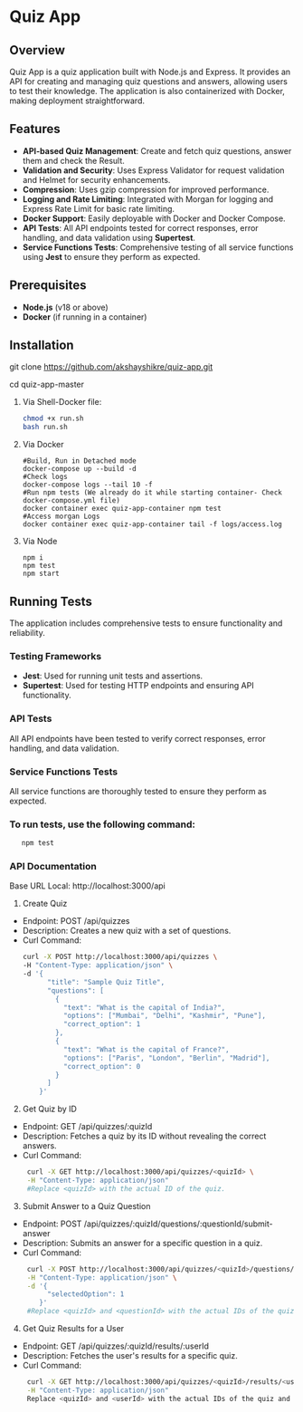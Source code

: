 # Quiz App

## Overview
Quiz App is a quiz application built with Node.js and Express. It provides an API for creating and managing quiz questions and answers, allowing users to test their knowledge. The application is also containerized with Docker, making deployment straightforward.

## Features
- **API-based Quiz Management**: Create and fetch quiz questions, answer them and check the Result.
- **Validation and Security**: Uses Express Validator for request validation and Helmet for security enhancements.
- **Compression**: Uses gzip compression for improved performance.
- **Logging and Rate Limiting**: Integrated with Morgan for logging and Express Rate Limit for basic rate limiting.
- **Docker Support**: Easily deployable with Docker and Docker Compose.
- **API Tests**: All API endpoints tested for correct responses, error handling, and data validation using **Supertest**.
- **Service Functions Tests**: Comprehensive testing of all service functions using **Jest** to ensure they perform as expected.

## Prerequisites
- **Node.js** (v18 or above)
- **Docker** (if running in a container)

## Installation

git clone https://github.com/akshayshikre/quiz-app.git

cd quiz-app-master

1. Via Shell-Docker file:
    ```bash
    chmod +x run.sh
    bash run.sh
2. Via Docker
    ```Docker
    #Build, Run in Detached mode
    docker-compose up --build -d
    #Check logs
    docker-compose logs --tail 10 -f
    #Run npm tests (We already do it while starting container- Check docker-compose.yml file)
    docker container exec quiz-app-container npm test
    #Access morgan Logs
    docker container exec quiz-app-container tail -f logs/access.log 
3. Via Node
    ```node
    npm i
    npm test
    npm start

## Running Tests
The application includes comprehensive tests to ensure functionality and reliability.

### Testing Frameworks
- **Jest**: Used for running unit tests and assertions.
- **Supertest**: Used for testing HTTP endpoints and ensuring API functionality.

### API Tests
All API endpoints have been tested to verify correct responses, error handling, and data validation.

### Service Functions Tests
All service functions are thoroughly tested to ensure they perform as expected.

### To run tests, use the following command:
```bash
   npm test
 ```

### API Documentation

Base URL
Local: http://localhost:3000/api

1. Create Quiz
- Endpoint: POST /api/quizzes
- Description: Creates a new quiz with a set of questions.
- Curl Command:
  ```bash
  curl -X POST http://localhost:3000/api/quizzes \
  -H "Content-Type: application/json" \
  -d '{
        "title": "Sample Quiz Title",
        "questions": [
          {
            "text": "What is the capital of India?",
            "options": ["Mumbai", "Delhi", "Kashmir", "Pune"],
            "correct_option": 1
          },
          {
            "text": "What is the capital of France?",
            "options": ["Paris", "London", "Berlin", "Madrid"],
            "correct_option": 0
          }
        ]
      }'
   ```
2. Get Quiz by ID
- Endpoint: GET /api/quizzes/:quizId
- Description: Fetches a quiz by its ID without revealing the correct answers.
- Curl Command:
  ```bash
   curl -X GET http://localhost:3000/api/quizzes/<quizId> \
   -H "Content-Type: application/json"
   #Replace <quizId> with the actual ID of the quiz.
  ```

3. Submit Answer to a Quiz Question
- Endpoint: POST /api/quizzes/:quizId/questions/:questionId/submit-answer
- Description: Submits an answer for a specific question in a quiz.
- Curl Command:
  ```bash
   curl -X POST http://localhost:3000/api/quizzes/<quizId>/questions/<questionId>/submit-answer \
   -H "Content-Type: application/json" \
   -d '{
        "selectedOption": 1
      }'
   #Replace <quizId> and <questionId> with the actual IDs of the quiz and question.
  ```
4. Get Quiz Results for a User
- Endpoint: GET /api/quizzes/:quizId/results/:userId
- Description: Fetches the user's results for a specific quiz.
- Curl Command:
  ```bash
   curl -X GET http://localhost:3000/api/quizzes/<quizId>/results/<userId> \
   -H "Content-Type: application/json"
   Replace <quizId> and <userId> with the actual IDs of the quiz and the user.
  ```
